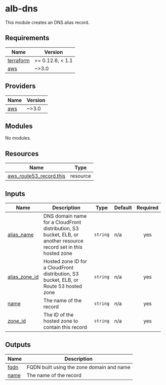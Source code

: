 # alb-dns
This module creates an DNS alias record.

<!-- BEGINNING OF PRE-COMMIT-TERRAFORM DOCS HOOK -->
## Requirements

| Name | Version |
|------|---------|
| <a name="requirement_terraform"></a> [terraform](#requirement\_terraform) | >= 0.12.6, < 1.1 |
| <a name="requirement_aws"></a> [aws](#requirement\_aws) | ~>3.0 |

## Providers

| Name | Version |
|------|---------|
| <a name="provider_aws"></a> [aws](#provider\_aws) | ~>3.0 |

## Modules

No modules.

## Resources

| Name | Type |
|------|------|
| [aws_route53_record.this](https://registry.terraform.io/providers/hashicorp/aws/latest/docs/resources/route53_record) | resource |

## Inputs

| Name | Description | Type | Default | Required |
|------|-------------|------|---------|:--------:|
| <a name="input_alias_name"></a> [alias\_name](#input\_alias\_name) | DNS domain name for a CloudFront distribution, S3 bucket, ELB, or another resource record set in this hosted zone | `string` | n/a | yes |
| <a name="input_alias_zone_id"></a> [alias\_zone\_id](#input\_alias\_zone\_id) | Hosted zone ID for a CloudFront distribution, S3 bucket, ELB, or Route 53 hosted zone | `string` | n/a | yes |
| <a name="input_name"></a> [name](#input\_name) | The name of the record | `string` | n/a | yes |
| <a name="input_zone_id"></a> [zone\_id](#input\_zone\_id) | The ID of the hosted zone to contain this record | `string` | n/a | yes |

## Outputs

| Name | Description |
|------|-------------|
| <a name="output_fqdn"></a> [fqdn](#output\_fqdn) | FQDN built using the zone domain and name |
| <a name="output_name"></a> [name](#output\_name) | The name of the record |
<!-- END OF PRE-COMMIT-TERRAFORM DOCS HOOK -->
